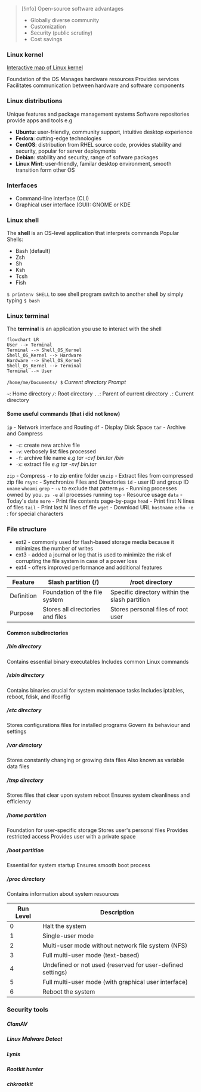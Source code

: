 > [!info] Open-source software advantages
> - Globally diverse community
> - Customization
> - Security (public scrutiny)
> - Cost savings

### Linux kernel 
[Interactive map of Linux kernel](https://makelinux.github.io/kernel/map/)

Foundation of the OS
Manages hardware resources
Provides services
Facilitates communication between hardware and software components

### Linux distributions
Unique features and package management systems
Software repositories provide apps and tools
e.g
- **Ubuntu**: user-friendly, community support, intuitive desktop experience
- **Fedora**: cutting-edge technologies
- **CentOS**: distribution from RHEL source code, provides stability and security, popular for server deployments
- **Debian**: stability and security, range of sofware packages
- **Linux Mint**: user-friendly, familar desktop environment, smooth transition form other OS

### Interfaces
- Command-line interface (CLI)
- Graphical user interface (GUI): GNOME or KDE

### Linux shell
The **shell** is an OS-level application that interprets commands
Popular Shells:
- Bash (default)
- Zsh
- Sh
- Ksh
- Tcsh
- Fish

`$ printenv SHELL` to see shell program
switch to another shell by simply typing `$ bash`
### Linux terminal
The **terminal** is an application you use to interact with the shell

```mermaid
flowchart LR
User --> Terminal
Terminal --> Shell_OS_Kernel
Shell_OS_Kernel --> Hardware
Hardware --> Shell_OS_Kernel
Shell_OS_Kernel --> Terminal
Terminal --> User
```

`/home/me/Documents/ $`
*Current directory*            *Prompt*

`~`: Home directory
`/`: Root directory
`..`: Parent of current directory
`.`: Current directory

#### Some useful commands (that i did not know)

`ip` - Network interface and Routing
`df` - Display Disk Space
`tar` - Archive and Compress
- `-c`: create new archive file
- `-v`: verbosely list files processed
- `-f`: archive file name
*e.g tar -cvf bin.tar /bin*
- `-x`: extract file
*e.g tar -xvf bin.tar*

`zip` - Compress `-r` to zip entire folder
`unzip` - Extract files from compressed zip file
`rsync` - Synchronize Files and Directories
`id` - user ID and group ID
`uname`
`whoami`
`grep` - `-v` to exclude that pattern
`ps` - Running processes owned by you. `ps -e` all processes running
`top` - Resource usage
`data` - Today's date
`more` - Print file contents page-by-page
`head` - Print first N lines of files
`tail` - Print last N lines of file
`wget` - Download URL
`hostname`
`echo -e` : for special characters

### File structure

- ext2 - commonly used for flash-based storage media because it minimizes the number of writes
- ext3 - added a journal or log that is used to minimize the risk of corrupting the file system in case of a power loss
- ext4 - offers improved performance and additional features

| Feature    | Slash partition (/)              | /root directory                               |
| ---------- | -------------------------------- | --------------------------------------------- |
| Definition | Foundation of the file system    | Specific directory within the slash partition |
| Purpose    | Stores all directories and files | Stores personal files of root user            |
#### Common subdirectories
##### /bin directory
Contains essential binary executables
Includes common Linux commands
##### /sbin directory
Contains binaries crucial for system maintenace tasks
Includes iptables, reboot, fdisk, and ifconfig
##### /etc directory
Stores configurations files for installed programs
Govern its behaviour and settings
##### /var directory
Stores constantly changing or growing data files
Also known as variable data files
##### /tmp directory
Stores files that clear upon system reboot
Ensures system cleanliness and efficiency
##### /home partition
Foundation for user-specific storage
Stores user's personal files
Provides restricted access
Provides user with a private space
##### /boot partition
Essential for system startup
Ensures smooth boot process

##### /proc directory
Contains information about system resources

| Run Level | Description                                                |
| --------- | ---------------------------------------------------------- |
| 0         | Halt the system                                            |
| 1         | Single-user mode                                           |
| 2         | Multi-user mode without network file system (NFS)          |
| 3         | Full multi-user mode (text-based)                          |
| 4         | Undefined or not used (reserved for user-defined settings) |
| 5         | Full multi-user mode (with graphical user interface)       |
| 6         | Reboot the system                                          |

### Security tools

##### ClamAV
##### Linux Malware Detect
##### Lynis
##### Rootkit hunter
##### chkrootkit
